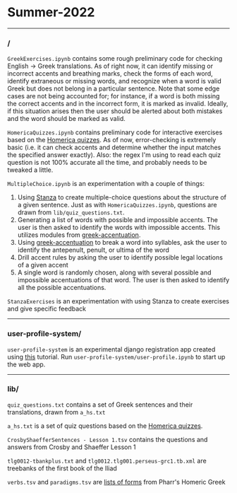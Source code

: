 # Summer-2022

---

### /

`GreekExercises.ipynb` contains some rough preliminary code for checking English -> Greek translations. As of right now, it can identify missing or incorrect accents and breathing marks, check the forms of each word, identify extraneous or missing words, and recognize when a word is valid Greek but does not belong in a particular sentence. Note that some edge cases are not being accounted for; for instance, if a word is both missing the correct accents and in the incorrect form, it is marked as invalid. Ideally, if this situation arises then the user should be alerted about both mistakes and the word should be marked as valid.

`HomericaQuizzes.ipynb` contains preliminary code for interactive exercises based on the [Homerica quizzes](https://github.com/gregorycrane/Homerica/tree/master/quizzes). As of now, error-checking is extremely basic (i.e. it can check accents and determine whether the input matches the specified answer exactly). Also: the regex I'm using to read each quiz question is not 100% accurate all the time, and probably needs to be tweaked a little.

`MultipleChoice.ipynb` is an experimentation with a couple of things: 
1. Using [Stanza](https://stanfordnlp.github.io/stanza/index.html) to create multiple-choice questions about the structure of a given sentence. Just as with `HomericaQuizzes.ipynb`, questions are drawn from `lib/quiz_questions.txt`. 
2. Generating a list of words with possible and impossible accents. The user is then asked to identify the words with impossible accents. This utilizes modules from [greek-accentuation](https://github.com/jtauber/greek-accentuation).
3. Using [greek-accentuation](https://github.com/jtauber/greek-accentuation) to break a word into syllables, ask the user to identify the antepenult, penult, or ultima of the word
4. Drill accent rules by asking the user to identify possible legal locations of a given accent
5. A single word is randomly chosen, along with several possible and impossible accentuations of that word. The user is then asked to identify all the possible accentuations.

`StanzaExercises` is an experimentation with using Stanza to create exercises and give specific feedback

---

### user-profile-system/

`user-profile-system` is an experimental django registration app created using [this](https://dev.to/earthcomfy/creating-a-django-registration-login-app-part-i-1di5) tutorial. Run `user-profile-system/user-profile.ipynb` to start up the web app.

---

### lib/

`quiz_questions.txt` contains a set of Greek sentences and their translations, drawn from `a_hs.txt`

`a_hs.txt` is a set of quiz questions based on the [Homerica quizzes](https://github.com/gregorycrane/Homerica/tree/master/quizzes). 

`CrosbyShaefferSentences - Lesson 1.tsv` contains the questions and answers from Crosby and Shaeffer Lesson 1

`tlg0012-tbankplus.txt` and `tlg0012.tlg001.perseus-grc1.tb.xml` are treebanks of the first book of the Iliad

`verbs.tsv` and `paradigms.tsv` are [lists of forms](https://github.com/jtauber/greek-inflexion/tree/master/homer-data) from Pharr's Homeric Greek

